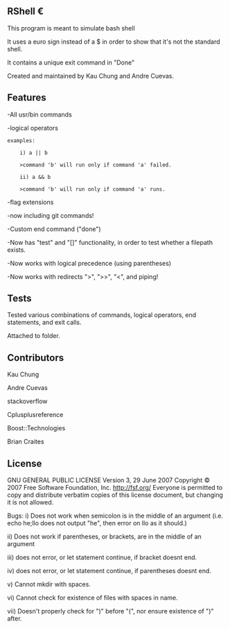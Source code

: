 ## RShell €
This program is meant to simulate bash shell

It uses a euro sign instead of a $ in order to show that it's not the standard shell.

It contains a unique exit command in "Done"

Created and maintained by Kau Chung and Andre Cuevas.

## Features
-All usr/bin commands

-logical operators

    examples:
	
        i) a || b
		
		>command 'b' will run only if command 'a' failed.
		
        ii) a && b
        
		>command 'b' will run only if command 'a' runs.
		
-flag extensions

-now including git commands!

-Custom end command ("done")

-Now has "test" and "[]" functionality, in order to test whether a filepath exists.

-Now works with logical precedence (using parentheses)

-Now works with redirects ">", ">>", "<", and piping!

## Tests
Tested various combinations of commands, logical operators, end statements, and exit calls.

Attached to folder.

## Contributors

Kau Chung

Andre Cuevas

stackoverflow

Cplusplusreference

Boost::Technologies

Brian Craites


## License


GNU GENERAL PUBLIC LICENSE
Version 3, 29 June 2007
Copyright © 2007 Free Software Foundation, Inc. <http://fsf.org/>
Everyone is permitted to copy and distribute verbatim copies of this license document, but changing it is not allowed.

Bugs: 
i) Does not work when semicolon is in the middle of an argument 
    (i.e. echo he;llo does not output "he", then error on llo as it should.)

ii) Does not work if parentheses, or brackets, are in the middle of an argument 

iii) does not error, or let statement continue, if bracket doesnt end.

iv) does not error, or let statement continue, if parentheses doesnt end.

v) Cannot mkdir with spaces.

vi) Cannot check for existence of files with spaces in name.

vii) Doesn't properly check for ")" before "(", nor ensure existence of ")" after.

